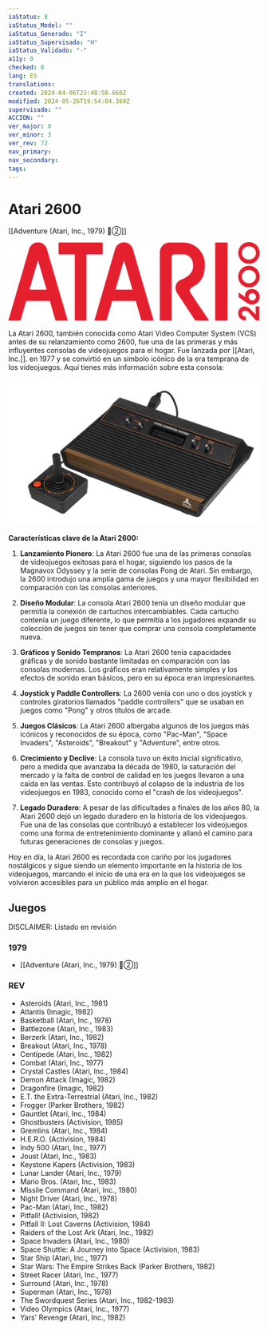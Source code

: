 ```yaml
---
iaStatus: 8
iaStatus_Model: ""
iaStatus_Generado: "I"
iaStatus_Supervisado: "H"
iaStatus_Validado: "-"
a11y: 0
checked: 0
lang: ES
translations: 
created: 2024-04-06T23:48:58.660Z
modified: 2024-05-26T19:54:04.369Z
supervisado: ""
ACCION: ""
ver_major: 0
ver_minor: 3
ver_rev: 72
nav_primary: 
nav_secondary: 
tags:
---
```

# Atari 2600

[[Adventure (Atari, Inc., 1979) 🔴②]]

![Logo Atari 2600 - Image from Wikipedia](PublicBrain/_resources/Atari%202600/fce189396d6ff3b6222811e7e0369047_MD5.svg)


La Atari 2600, también conocida como Atari Video Computer System (VCS) antes de su relanzamiento como 2600, fue una de las primeras y más influyentes consolas de videojuegos para el hogar. Fue lanzada por [[Atari, Inc.]]. en 1977 y se convirtió en un símbolo icónico de la era temprana de los videojuegos. Aquí tienes más información sobre esta consola:

![Atari 2600 - Image from Wikipedia](PublicBrain/_resources/Atari%202600/4165e626c153fbc55a535412940eb6bb_MD5.jpg)

**Características clave de la Atari 2600:**

1. **Lanzamiento Pionero**: La Atari 2600 fue una de las primeras consolas de videojuegos exitosas para el hogar, siguiendo los pasos de la Magnavox Odyssey y la serie de consolas Pong de Atari. Sin embargo, la 2600 introdujo una amplia gama de juegos y una mayor flexibilidad en comparación con las consolas anteriores.
    
2. **Diseño Modular**: La consola Atari 2600 tenía un diseño modular que permitía la conexión de cartuchos intercambiables. Cada cartucho contenía un juego diferente, lo que permitía a los jugadores expandir su colección de juegos sin tener que comprar una consola completamente nueva.
    
3. **Gráficos y Sonido Tempranos**: La Atari 2600 tenía capacidades gráficas y de sonido bastante limitadas en comparación con las consolas modernas. Los gráficos eran relativamente simples y los efectos de sonido eran básicos, pero en su época eran impresionantes.
    
4. **Joystick y Paddle Controllers**: La 2600 venía con uno o dos joystick y controles giratorios llamados "paddle controllers" que se usaban en juegos como "Pong" y otros títulos de arcade.
    
5. **Juegos Clásicos**: La Atari 2600 albergaba algunos de los juegos más icónicos y reconocidos de su época, como "Pac-Man", "Space Invaders", "Asteroids", "Breakout" y "Adventure", entre otros.
    
6. **Crecimiento y Declive**: La consola tuvo un éxito inicial significativo, pero a medida que avanzaba la década de 1980, la saturación del mercado y la falta de control de calidad en los juegos llevaron a una caída en las ventas. Esto contribuyó al colapso de la industria de los videojuegos en 1983, conocido como el "crash de los videojuegos".
    
7. **Legado Duradero**: A pesar de las dificultades a finales de los años 80, la Atari 2600 dejó un legado duradero en la historia de los videojuegos. Fue una de las consolas que contribuyó a establecer los videojuegos como una forma de entretenimiento dominante y allanó el camino para futuras generaciones de consolas y juegos.
    

Hoy en día, la Atari 2600 es recordada con cariño por los jugadores nostálgicos y sigue siendo un elemento importante en la historia de los videojuegos, marcando el inicio de una era en la que los videojuegos se volvieron accesibles para un público más amplio en el hogar.

## Juegos

DISCLAIMER: Listado en revisión



### 1979

- [[Adventure (Atari, Inc., 1979) 🔴②]]

### REV

- Asteroids (Atari, Inc., 1981)
- Atlantis (Imagic, 1982)
- Basketball (Atari, Inc., 1978)
- Battlezone (Atari, Inc., 1983)
- Berzerk (Atari, Inc., 1982)
- Breakout (Atari, Inc., 1978)
- Centipede (Atari, Inc., 1982)
- Combat (Atari, Inc., 1977)
- Crystal Castles (Atari, Inc., 1984)
- Demon Attack (Imagic, 1982)
- Dragonfire (Imagic, 1982)
- E.T. the Extra-Terrestrial (Atari, Inc., 1982)
- Frogger (Parker Brothers, 1982)
- Gauntlet (Atari, Inc., 1984)
- Ghostbusters (Activision, 1985)
- Gremlins (Atari, Inc., 1984)
- H.E.R.O. (Activision, 1984)
- Indy 500 (Atari, Inc., 1977)
- Joust (Atari, Inc., 1983)
- Keystone Kapers (Activision, 1983)
- Lunar Lander (Atari, Inc., 1979)
- Mario Bros. (Atari, Inc., 1983)
- Missile Command (Atari, Inc., 1980)
- Night Driver (Atari, Inc., 1978)
- Pac-Man (Atari, Inc., 1982)
- Pitfall! (Activision, 1982)
- Pitfall II: Lost Caverns (Activision, 1984)
- Raiders of the Lost Ark (Atari, Inc., 1982)
- Space Invaders (Atari, Inc., 1980)
- Space Shuttle: A Journey into Space (Activision, 1983)
- Star Ship (Atari, Inc., 1977)
- Star Wars: The Empire Strikes Back (Parker Brothers, 1982)
- Street Racer (Atari, Inc., 1977)
- Surround (Atari, Inc., 1978)
- Superman (Atari, Inc., 1978)
- The Swordquest Series (Atari, Inc., 1982-1983)
- Video Olympics (Atari, Inc., 1977)
- Yars' Revenge (Atari, Inc., 1982)